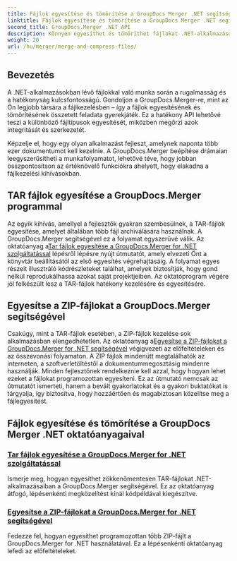 ```yaml
---
title: Fájlok egyesítése és tömörítése a GroupDocs Merger .NET segítségével
linktitle: Fájlok egyesítése és tömörítése a GroupDocs Merger .NET segítségével
second_title: GroupDocs.Merger .NET API
description: Könnyen egyesíthet és tömöríthet fájlokat .NET-alkalmazásokban a GroupDocs.Merger segítségével. Fedezze fel az oktatóanyagokat a TAR és ZIP fájlok egyesítéséhez lépésről lépésre.
weight: 20
url: /hu/merger/merge-and-compress-files/
---
```

## Bevezetés

A .NET-alkalmazásokban lévő fájlokkal való munka során a rugalmasság és a hatékonyság kulcsfontosságú. Gondoljon a GroupDocs.Merger-re, mint az Ön legjobb társára a fájlkezelésben – így a fájlok egyesítésének és tömörítésének összetett feladata gyerekjáték. Ez a hatékony API lehetővé teszi a különböző fájltípusok egyesítését, miközben megőrzi azok integritását és szerkezetét.

Képzelje el, hogy egy olyan alkalmazást fejleszt, amelynek naponta több ezer dokumentumot kell kezelnie. A GroupDocs.Merger beépítése drámaian leegyszerűsítheti a munkafolyamatot, lehetővé téve, hogy jobban összpontosítson az értéknövelő funkciókra ahelyett, hogy elakadna a fájlkezelési kihívásokban.

## TAR fájlok egyesítése a GroupDocs.Merger programmal

 Az egyik kihívás, amellyel a fejlesztők gyakran szembesülnek, a TAR-fájlok egyesítése, amelyet általában több fájl archiválására használnak. A GroupDocs.Merger segítségével ez a folyamat egyszerűvé válik. Az oktatóanyag a[Tar fájlok egyesítése a GroupDocs.Merger for .NET szolgáltatással](./merge-tar-files/) lépésről lépésre nyújt útmutatót, amely elvezeti Önt a könyvtár beállításától az első egyesítés végrehajtásáig. A folyamat egyes részeit illusztráló kódrészleteket találhat, amelyek biztosítják, hogy gond nélkül reprodukálhassa azokat saját projektjeiben. Az oktatóprogram végére jól felkészült lesz a TAR-fájlok hatékony kezelésére és egyesítésére.

## Egyesítse a ZIP-fájlokat a GroupDocs.Merger segítségével

Csakúgy, mint a TAR-fájlok esetében, a ZIP-fájlok kezelése sok alkalmazásban elengedhetetlen. Az oktatóanyag a[Egyesítse a ZIP-fájlokat a GroupDocs.Merger for .NET segítségével](./merge-zip-files/) végigvezeti az előfeltételeken és az összevonási folyamaton. A ZIP fájlok mindenütt megtalálhatók az interneten, a szoftverletöltéstől a dokumentummegosztásig mindenre használják. Minden fejlesztőnek rendelkeznie kell azzal, hogy hogyan lehet ezeket a fájlokat programozottan egyesíteni. Ez az útmutató nemcsak az útmutatót ismerteti, hanem a bevált gyakorlatokat és a gyakori buktatókat is tárgyalja, így biztosítva, hogy hozzáértően és magabiztosan közelítse meg a fájlegyesítést.

## Fájlok egyesítése és tömörítése a GroupDocs Merger .NET oktatóanyagaival
### [Tar fájlok egyesítése a GroupDocs.Merger for .NET szolgáltatással](./merge-tar-files/)
Ismerje meg, hogyan egyesíthet zökkenőmentesen TAR-fájlokat .NET-alkalmazásaiban a GroupDocs.Merger segítségével. Ez az oktatóanyag átfogó, lépésenkénti megközelítést kínál kódpéldával kiegészítve.
### [Egyesítse a ZIP-fájlokat a GroupDocs.Merger for .NET segítségével](./merge-zip-files/)
Fedezze fel, hogyan egyesíthet programozottan több ZIP-fájlt a GroupDocs.Merger for .NET használatával. Ez a lépésenkénti oktatóanyag lefedi az előfeltételeket.